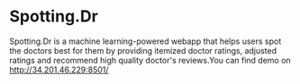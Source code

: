 # Spotting.Dr

Spotting.Dr is a machine learning-powered webapp that helps users spot the doctors best for them by providing itemized doctor ratings, adjusted ratings and recommend high quality doctor's reviews.You can find demo on http://34.201.46.229:8501/

